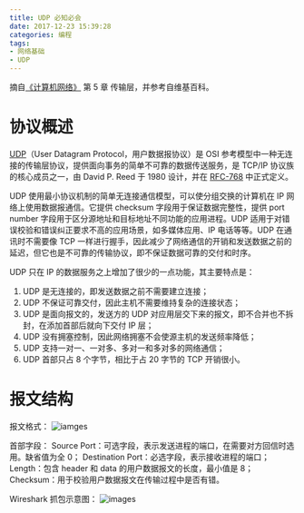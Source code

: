 ```yaml
---
title: UDP 必知必会
date: 2017-12-23 15:39:28
categories: 编程
tags:
- 网络基础
- UDP
---
```

摘自[《计算机网络》](https://book.douban.com/subject/26960678/) 第 5 章 传输层，并参考自维基百科。<!-- more -->

# 协议概述
[UDP](https://en.wikipedia.org/wiki/User_Datagram_Protocol)（User Datagram Protocol，用户数据报协议）是 OSI 参考模型中一种无连接的传输层协议，提供面向事务的简单不可靠的数据传送服务，是 TCP/IP 协议族的核心成员之一，由 David P. Reed 于 1980 设计，并在 [RFC-768](https://tools.ietf.org/html/rfc768) 中正式定义。

UDP 使用最小协议机制的简单无连接通信模型，可以使分组交换的计算机在 IP 网络上使用数据报通信。它提供 checksum 字段用于保证数据完整性，提供 port number 字段用于区分源地址和目标地址不同功能的应用进程。UDP 适用于对错误校验和错误纠正要求不高的应用场景，如多媒体应用、IP 电话等等。UDP 在通讯时不需要像 TCP 一样进行握手，因此减少了网络通信的开销和发送数据之前的延迟，但它也是不可靠的传输协议，即不保证数据可靠的交付和时序。

UDP 只在 IP 的数据服务之上增加了很少的一点功能，其主要特点是：
1. UDP 是无连接的，即发送数据之前不需要建立连接；
2. UDP 不保证可靠交付，因此主机不需要维持复杂的连接状态；
3. UDP 是面向报文的，发送方的 UDP 对应用层交下来的报文，即不合并也不拆封，在添加首部后就向下交付 IP 层；
4. UDP 没有拥塞控制，因此网络拥塞不会使源主机的发送频率降低；
5. UDP 支持一对一、一对多、多对一和多对多的网络通信；
6. UDP 首部只占 8 个字节，相比于占 20 字节的 TCP 开销很小。

# 报文结构
报文格式：
![iamges](http://ogvr8n3tg.bkt.clouddn.com/UDP%E5%BF%85%E7%9F%A5%E5%BF%85%E4%BC%9A/1.png)

首部字段：
Source Port：可选字段，表示发送进程的端口，在需要对方回信时选用。缺省值为全 0；
Destination Port：必选字段，表示接收进程的端口；
Length：包含 header 和 data 的用户数据报文的长度，最小值是 8；
Checksum：用于校验用户数据报文在传输过程中是否有错。

Wireshark 抓包示意图：
![images](http://ogvr8n3tg.bkt.clouddn.com/UDP%E5%BF%85%E7%9F%A5%E5%BF%85%E4%BC%9A/2.png)